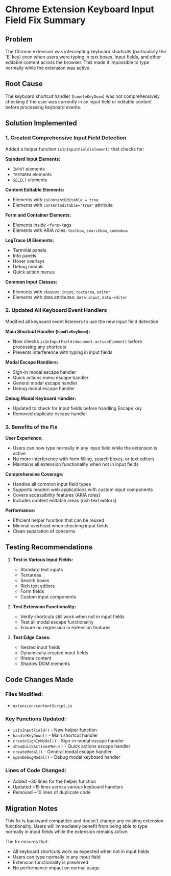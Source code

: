 # Chrome Extension Keyboard Input Field Fix Summary

## Problem
The Chrome extension was intercepting keyboard shortcuts (particularly the 'E' key) even when users were typing in text boxes, input fields, and other editable content across the browser. This made it impossible to type normally while the extension was active.

## Root Cause
The keyboard shortcut handler (`handleKeyDown`) was not comprehensively checking if the user was currently in an input field or editable content before processing keyboard events.

## Solution Implemented

### 1. Created Comprehensive Input Field Detection
Added a helper function `isInInputField(element)` that checks for:

**Standard Input Elements:**
- `INPUT` elements
- `TEXTAREA` elements  
- `SELECT` elements

**Content Editable Elements:**
- Elements with `isContentEditable = true`
- Elements with `contenteditable="true"` attribute

**Form and Container Elements:**
- Elements inside `<form>` tags
- Elements with ARIA roles: `textbox`, `searchbox`, `combobox`

**LogTrace UI Elements:**
- Terminal panels
- Info panels
- Hover overlays
- Debug modals
- Quick action menus

**Common Input Classes:**
- Elements with classes: `input`, `textarea`, `editor`
- Elements with data attributes: `data-input`, `data-editor`

### 2. Updated All Keyboard Event Handlers
Modified all keyboard event listeners to use the new input field detection:

**Main Shortcut Handler (`handleKeyDown`):**
- Now checks `isInInputField(document.activeElement)` before processing any shortcuts
- Prevents interference with typing in input fields

**Modal Escape Handlers:**
- Sign-in modal escape handler
- Quick actions menu escape handler  
- General modal escape handler
- Debug modal escape handler

**Debug Modal Keyboard Handler:**
- Updated to check for input fields before handling Escape key
- Removed duplicate escape handler

### 3. Benefits of the Fix

**User Experience:**
- Users can now type normally in any input field while the extension is active
- No more interference with form filling, search boxes, or text editors
- Maintains all extension functionality when not in input fields

**Comprehensive Coverage:**
- Handles all common input field types
- Supports modern web applications with custom input components
- Covers accessibility features (ARIA roles)
- Includes content editable areas (rich text editors)

**Performance:**
- Efficient helper function that can be reused
- Minimal overhead when checking input fields
- Clean separation of concerns

## Testing Recommendations

1. **Test in Various Input Fields:**
   - Standard text inputs
   - Textareas
   - Search boxes
   - Rich text editors
   - Form fields
   - Custom input components

2. **Test Extension Functionality:**
   - Verify shortcuts still work when not in input fields
   - Test all modal escape functionality
   - Ensure no regression in extension features

3. **Test Edge Cases:**
   - Nested input fields
   - Dynamically created input fields
   - Iframe content
   - Shadow DOM elements

## Code Changes Made

### Files Modified:
- `extension/contentScript.js`

### Key Functions Updated:
- `isInInputField()` - New helper function
- `handleKeyDown()` - Main shortcut handler
- `createSignInModal()` - Sign-in modal escape handler
- `showQuickActionsMenu()` - Quick actions escape handler
- `createModal()` - General modal escape handler
- `openDebugModal()` - Debug modal keyboard handler

### Lines of Code Changed:
- Added ~30 lines for the helper function
- Updated ~15 lines across various keyboard handlers
- Removed ~10 lines of duplicate code

## Migration Notes

This fix is backward compatible and doesn't change any existing extension functionality. Users will immediately benefit from being able to type normally in input fields while the extension remains active.

The fix ensures that:
- All keyboard shortcuts work as expected when not in input fields
- Users can type normally in any input field
- Extension functionality is preserved
- No performance impact on normal usage 